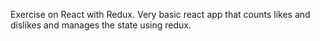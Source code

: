Exercise on React with Redux. Very basic react app that counts likes and dislikes and manages the state using redux.
